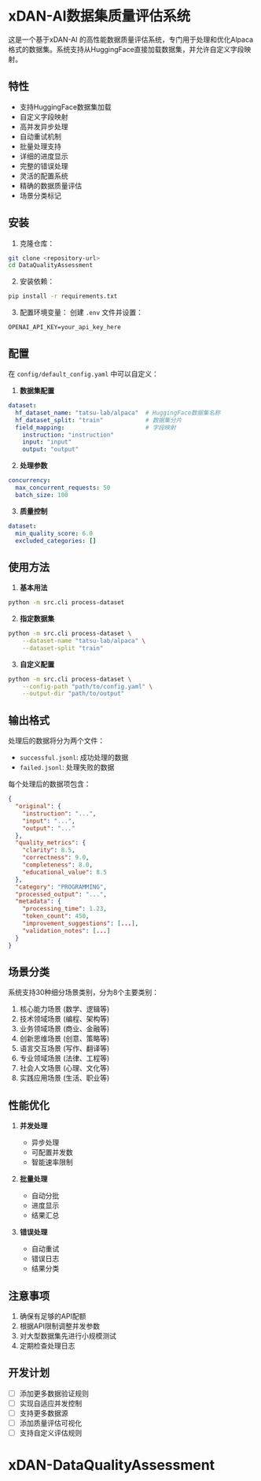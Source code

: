 # xDAN-AI数据集质量评估系统

这是一个基于xDAN-AI 的高性能数据质量评估系统，专门用于处理和优化Alpaca格式的数据集。系统支持从HuggingFace直接加载数据集，并允许自定义字段映射。

## 特性

- 支持HuggingFace数据集加载
- 自定义字段映射
- 高并发异步处理
- 自动重试机制
- 批量处理支持
- 详细的进度显示
- 完整的错误处理
- 灵活的配置系统
- 精确的数据质量评估
- 场景分类标记

## 安装

1. 克隆仓库：
```bash
git clone <repository-url>
cd DataQualityAssessment
```

2. 安装依赖：
```bash
pip install -r requirements.txt
```

3. 配置环境变量：
创建 `.env` 文件并设置：
```
OPENAI_API_KEY=your_api_key_here
```

## 配置

在 `config/default_config.yaml` 中可以自定义：

1. **数据集配置**
```yaml
dataset:
  hf_dataset_name: "tatsu-lab/alpaca"  # HuggingFace数据集名称
  hf_dataset_split: "train"            # 数据集分片
  field_mapping:                       # 字段映射
    instruction: "instruction"
    input: "input"
    output: "output"
```

2. **处理参数**
```yaml
concurrency:
  max_concurrent_requests: 50
  batch_size: 100
```

3. **质量控制**
```yaml
dataset:
  min_quality_score: 6.0
  excluded_categories: []
```

## 使用方法

1. **基本用法**
```bash
python -m src.cli process-dataset
```

2. **指定数据集**
```bash
python -m src.cli process-dataset \
    --dataset-name "tatsu-lab/alpaca" \
    --dataset-split "train"
```

3. **自定义配置**
```bash
python -m src.cli process-dataset \
    --config-path "path/to/config.yaml" \
    --output-dir "path/to/output"
```

## 输出格式

处理后的数据将分为两个文件：
- `successful.jsonl`: 成功处理的数据
- `failed.jsonl`: 处理失败的数据

每个处理后的数据项包含：
```json
{
  "original": {
    "instruction": "...",
    "input": "...",
    "output": "..."
  },
  "quality_metrics": {
    "clarity": 8.5,
    "correctness": 9.0,
    "completeness": 8.0,
    "educational_value": 8.5
  },
  "category": "PROGRAMMING",
  "processed_output": "...",
  "metadata": {
    "processing_time": 1.23,
    "token_count": 450,
    "improvement_suggestions": [...],
    "validation_notes": [...]
  }
}
```

## 场景分类

系统支持30种细分场景类别，分为8个主要类别：
1. 核心能力场景 (数学、逻辑等)
2. 技术领域场景 (编程、架构等)
3. 业务领域场景 (商业、金融等)
4. 创新思维场景 (创意、策略等)
5. 语言交互场景 (写作、翻译等)
6. 专业领域场景 (法律、工程等)
7. 社会人文场景 (心理、文化等)
8. 实践应用场景 (生活、职业等)

## 性能优化

1. **并发处理**
   - 异步处理
   - 可配置并发数
   - 智能速率限制

2. **批量处理**
   - 自动分批
   - 进度显示
   - 结果汇总

3. **错误处理**
   - 自动重试
   - 错误日志
   - 结果分类

## 注意事项

1. 确保有足够的API配额
2. 根据API限制调整并发参数
3. 对大型数据集先进行小规模测试
4. 定期检查处理日志

## 开发计划

- [ ] 添加更多数据验证规则
- [ ] 实现自适应并发控制
- [ ] 支持更多数据源
- [ ] 添加质量评估可视化
- [ ] 支持自定义评估规则
# xDAN-DataQualityAssessment
